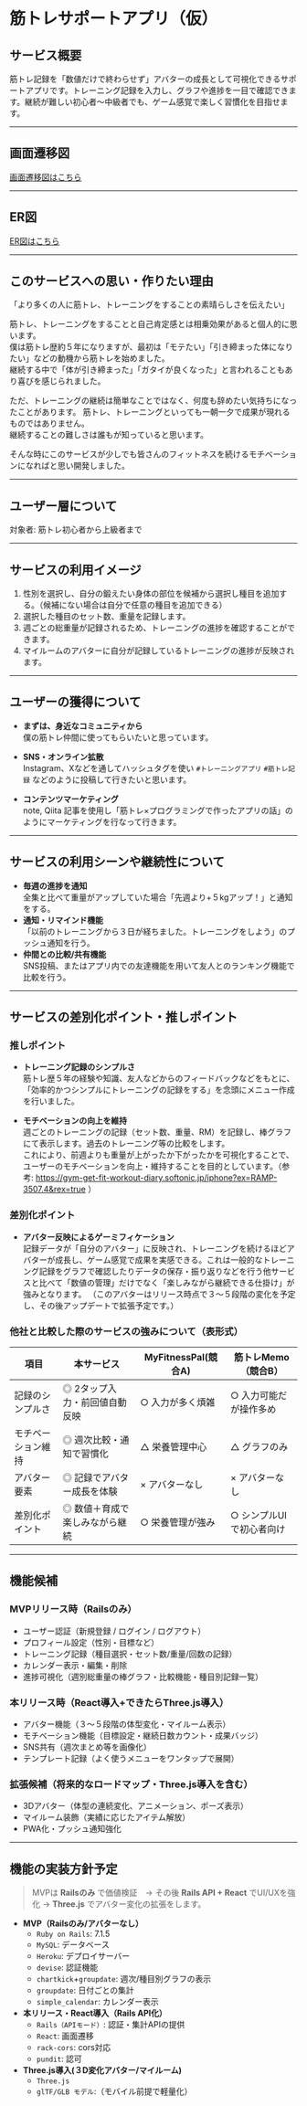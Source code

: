 # 筋トレサポートアプリ（仮）

## サービス概要
筋トレ記録を「数値だけで終わらせず」アバターの成長として可視化できるサポートアプリです。トレーニング記録を入力し、グラフや進捗を一目で確認できます。継続が難しい初心者〜中級者でも、ゲーム感覚で楽しく習慣化を目指せます。

---

## 画面遷移図
[画面遷移図はこちら](https://www.figma.com/design/1jBN6jRxSqQ7g7bjCPOtSU/%E7%84%A1%E9%A1%8C?node-id=0-1&t=mBggKAmyQhu7UCZB-1)

---

## ER図
[ER図はこちら](https://drive.google.com/file/d/1ZHafTCcjD7SEN_n-EKfH2mL63iYaXdyf/view?usp=sharing)

---

## このサービスへの思い・作りたい理由
「より多くの人に筋トレ、トレーニングをすることの素晴らしさを伝えたい」

筋トレ、トレーニングをすることと自己肯定感とは相乗効果があると個人的に思います。  
僕は筋トレ歴約５年になりますが、最初は「モテたい」「引き締まった体になりたい」などの動機から筋トレを始めました。  
継続する中で「体が引き締まった」「ガタイが良くなった」と言われることもあり喜びを感じられました。  

ただ、トレーニングの継続は簡単なことではなく、何度も辞めたい気持ちになったことがあります。
筋トレ、トレーニングといっても一朝一夕で成果が現れるものではありません。  
継続することの難しさは誰もが知っていると思います。  

そんな時にこのサービスが少しでも皆さんのフィットネスを続けるモチベーションになればと思い開発しました。  

---

## ユーザー層について
対象者: 筋トレ初心者から上級者まで  

---

## サービスの利用イメージ
1. 性別を選択し、自分の鍛えたい身体の部位を候補から選択し種目を追加する。（候補にない場合は自分で任意の種目を追加できる）  
2. 選択した種目のセット数、重量を記録します。  
3. 週ごとの総重量が記録されるため、トレーニングの進捗を確認することができます。  
4. マイルームのアバターに自分が記録しているトレーニングの進捗が反映されます。  

---

## ユーザーの獲得について
- **まずは、身近なコミュニティから**  
  僕の筋トレ仲間に使ってもらいたいと思っています。  

- **SNS・オンライン拡散**  
  Instagram、Xなどを通してハッシュタグを使い `#トレーニングアプリ` `#筋トレ記録` などのように投稿して行きたいと思います。  

- **コンテンツマーケティング**  
  note, Qiita 記事を使用し「筋トレ×プログラミングで作ったアプリの話」のようにマーケティングを行なって行きます。  

---

## サービスの利用シーンや継続性について
- **毎週の進捗を通知**  
  全集と比べて重量がアップしていた場合「先週より+５kgアップ！」と通知をする。
- **通知・リマインド機能**  
  「以前のトレーニングから３日が経ちました。トレーニングをしよう」のプッシュ通知を行う。
- **仲間との比較/共有機能**  
  SNS投稿、またはアプリ内での友達機能を用いて友人とのランキング機能で比較を行う。

---

## サービスの差別化ポイント・推しポイント
### 推しポイント
- **トレーニング記録のシンプルさ**  
   筋トレ歴５年の経験や知識、友人などからのフィードバックなどをもとに、「効率的かつシンプルにトレーニングの記録をする」を念頭にメニュー作成を行いました。  
 
- **モチベーションの向上を維持**  
   週ごとのトレーニングの記録（セット数、重量、RM）を記録し、棒グラフにて表示します。過去のトレーニング等の比較をします。  
   これにより、前週よりも重量が上がったか下がったかを可視化することで、ユーザーのモチベーションを向上・維持することを目的としています。（参考: https://gym-get-fit-workout-diary.softonic.jp/iphone?ex=RAMP-3507.4&rex=true ）　

### 差別化ポイント
- **アバター反映によるゲーミフィケーション**  
    記録データが「自分のアバター」に反映され、トレーニングを続けるほどアバターが成長し、ゲーム感覚で成果を実感できる。これは一般的なトレーニング記録をグラフで確認したりデータの保存・振り返りなどを行う他サービスと比べて「数値の管理」だけでなく「楽しみながら継続できる仕掛け」が強みとなります。
    （このアバターはリリース時点で３〜５段階の変化を予定し、その後アップデートで拡張予定です。）

### 他社と比較した際のサービスの強みについて（表形式）

| 項目             | 本サービス                   | MyFitnessPal(競合A)  | 筋トレMemo（競合B）   |
|-----------------|-----------------------------|---------------------|---------------------|
| 記録のシンプルさ   | ◎ 2タップ入力・前回値自動反映   | ○ 入力が多く煩雑       | ○ 入力可能だが操作多め |
| モチベーション維持 | ◎ 週次比較・通知で習慣化        | △ 栄養管理中心        | △ グラフのみ          |
| アバター要素      | ◎ 記録でアバター成長を体験       | × アバターなし       | × アバターなし        |
| 差別化ポイント    | ◎ 数値＋育成で楽しみながら継続    | ○ 栄養管理が強み      | ○ シンプルUIで初心者向け |

---

## 機能候補

### MVPリリース時（Railsのみ）
- ユーザー認証（新規登録 / ログイン / ログアウト）  
- プロフィール設定（性別・目標など）  
- トレーニング記録（種目選択・セット数/重量/回数の記録）  
- カレンダー表示・編集・削除  
- 進捗可視化（週別総重量の棒グラフ・比較機能・種目別記録一覧）  

### 本リリース時（React導入+できたらThree.js導入）
- アバター機能（３〜５段階の体型変化・マイルーム表示）  
- モチベーション機能（目標設定・継続日数カウント・成果バッジ）
- SNS共有（週次まとめ等を画像化）
- テンプレート記録（よく使うメニューをワンタップで展開）

### 拡張候補（将来的なロードマップ・Three.js導入を含む）
- 3Dアバター（体型の連続変化、アニメーション、ポーズ表示）
- マイルーム装飾（実績に応じたアイテム解放）
- PWA化・プッシュ通知強化

---

## 機能の実装方針予定
> MVPは **Railsのみ** で価値検証　→ その後 **Rails API + React** でUI/UXを強化 → **Three.js** でアバター変化の拡張をします。

- **MVP（Railsのみ/アバターなし）**  
  - `Ruby on Rails`: 7.1.5
  - `MySQL`: データベース
  - `Heroku`: デプロイサーバー
  - `devise`: 認証機能
  - `chartkick`+`groupdate`: 週次/種目別グラフの表示  
  - `groupdate`: 日付ごとの集計  
  - `simple_calendar`: カレンダー表示  
- **本リリース・React導入（Rails API化）**  
  - `Rails（APIモード）`: 認証・集計APIの提供
  - `React`: 画面遷移
  - `rack-cors`: cors対応
  - `pundit`: 認可
- **Three.js導入(３D変化アバター/マイルーム)**
  - `Three.js`
  - `glTF/GLB モデル`:（モバイル前提で軽量化）
